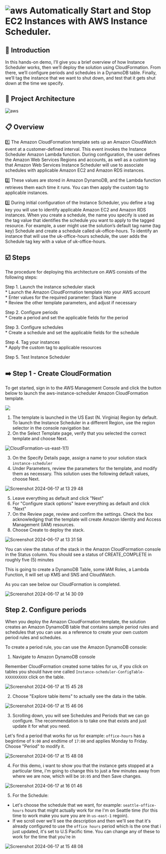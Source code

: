 # ![aws](https://github.com/julien-muke/Search-Engine-Website-using-AWS/assets/110755734/01cd6124-8014-4baa-a5fe-bd227844d263)     Automatically Start and Stop EC2 Instances with AWS Instance Scheduler.


## <a name="introduction">🤖 Introduction</a>

In this hands-on demo, I’ll give you a brief overview of how Instance Scheduler works, then we’ll deploy the solution using CloudFormation.  From there, we’ll configure periods and schedules in a DynamoDB table.  Finally, we’ll tag the instance that we want to shut down, and test that it gets shut down at the time we specify.

## <a name="design">📐 Project Architecture</a>

![aws](https://github.com/julien-muke/aws-instance-scheduler/assets/110755734/c2dcf937-80b0-4a00-9c15-1c9934a6e764)

## 📋 Overview

1️⃣ The Amazon CloudFormation template sets up an Amazon CloudWatch event at a customer-defined interval. This event invokes the Instance Scheduler Amazon Lambda function. During configuration, the user defines the Amazon Web Services Regions and accounts, as well as a custom tag that Amazon Web Services Instance Scheduler will use to associate schedules with applicable Amazon EC2 and Amazon RDS instances.

2️⃣ These values are stored in Amazon DynamoDB, and the Lambda function retrieves them each time it runs. You can then apply the custom tag to applicable instances.

3️⃣ During initial configuration of the Instance Scheduler, you define a tag key you will use to identify applicable Amazon EC2 and Amazon RDS instances. When you create a schedule, the name you specify is used as the tag value that identifies the schedule you want to apply to the tagged resource. For example, a user might use the solution’s default tag name (tag key) Schedule and create a schedule called uk-office-hours. To identify an instance that will use the uk-office-hours schedule, the user adds the Schedule tag key with a value of uk-office-hours.


## <a name="steps">☑️ Steps</a>

The procedure for deploying this architecture on AWS consists of the following steps:

Step 1. Launch the instance scheduler stack
<br>* Launch the Amazon CloudFormation template into your AWS account
<br>* Enter values for the required parameter: Stack Name
<br>* Review the other template parameters, and adjust if necessary

Step 2. Configure periods
<br>* Create a period and set the applicable fields for the period

Step 3. Configure schedules
<br>* Create a schedule and set the applicable fields for the schedule

Step 4. Tag your instances
<br>* Apply the custom tag to applicable resources

Step 5. Test Instance Scheduler


## ➡️ Step 1 - Create CloudFormation

To get started, sign in to the AWS Management Console and click the button below to launch the aws-instance-scheduler Amazon CloudFormation template.

<a href="https://console.aws.amazon.com/cloudformation/home?region=us-east-1#/stacks/new?templateURL=https:%2F%2Fs3.amazonaws.com%2Fsolutions-reference%2Finstance-scheduler-on-aws%2Flatest%2Finstance-scheduler-on-aws.template&redirectId=SolutionWeb">
<img src="https://github.com/julien-muke/aws-instance-scheduler/assets/110755734/5e48af4c-7949-4ada-8ec4-948b8003e64a" target="_blank">
</a>

1. The template is launched in the US East (N. Virginia) Region by default. To launch the Instance Scheduler in a different Region, use the region selector in the console navigation bar.
2. On the Select Template page, verify that you selected the correct template and choose Next.


![CloudFormation-us-east-1(1)](https://github.com/julien-muke/aws-instance-scheduler/assets/110755734/d6b96bf4-faec-4880-8cba-47f64b18f569)

3. On the Specify Details page, assign a name to your solution stack `instance-scheduler`
4. Under Parameters, review the parameters for the template, and modify them as necessary. This solution uses the following default values, choose Next.

![Screenshot 2024-06-17 at 13 29 48](https://github.com/julien-muke/aws-instance-scheduler/assets/110755734/13f19876-057e-424c-bf68-29a076f41e08)

5. Leave everything as default and click "Next"
6. For "Configure stack options" leave everything as default and click "Next"
7. On the Review page, review and confirm the settings. Check the box acknowledging that the template will create Amazon Identity and Access Management (IAM) resources.
8. Choose Create to deploy the stack.

![Screenshot 2024-06-17 at 13 31 58](https://github.com/julien-muke/aws-instance-scheduler/assets/110755734/901f5301-1bed-415d-9038-95e2e3e51306)

You can view the status of the stack in the Amazon CloudFormation console in the Status column. You should see a status of CREATE_COMPLETE in roughly five (5) minutes

This is going to create a DynamoDB Table, some IAM Roles, a Lambda Function, it will set up KMS and SNS and CloudWatch.

As you can see below our CloudFormation is completed.

![Screenshot 2024-06-17 at 14 30 09](https://github.com/julien-muke/aws-instance-scheduler/assets/110755734/96093e34-a656-4d91-81f5-f2d863eb1005)


## Step 2. Configure periods

When you deploy the Amazon CloudFormation template, the solution creates an Amazon DynamoDB table that contains sample period rules and schedules that you can use as a reference to create your own custom period rules and schedules.

To create a period rule, you can use the Amazon DynamoDB console:

1. Navigate to Amazon DynamoDB console

Remember CloudFormation created some tables for us, if you click on tables you should have one called `Instance-scheduler-ConfigTable-XXXXXXXXXX` click on the table.

![Screenshot 2024-06-17 at 15 45 28](https://github.com/julien-muke/aws-instance-scheduler/assets/110755734/3574d87e-f820-4a6d-a1b1-3d0bfb53af03)

2. Choose "Explore table items" to actually see the data in the table.

![Screenshot 2024-06-17 at 15 46 06](https://github.com/julien-muke/aws-instance-scheduler/assets/110755734/3a98f0a4-0308-4b7d-8456-9bc6cbc7547f)


3. Scrolling down, you will see Schedules and Periods that we can go configure. The recommendation is to take one that exists and just update it for what you need. 

Let's find a period that works for us for example: `office-hours` has a begintime of `9:00` and endtime of `17:00` and applies Monday to Friday. Choose "Period" to modify it.

![Screenshot 2024-06-17 at 15 48 08](https://github.com/julien-muke/aws-instance-scheduler/assets/110755734/c939cecc-f733-4f3c-a4af-abacd41e0d1a)

4. For this demo, i want to show you that the instance gets stopped at a particular time, i'm going to change this to just a few minutes away from where we are now, which will be `10:05` and then Save changes.

![Screenshot 2024-06-17 at 16 01 46](https://github.com/julien-muke/aws-instance-scheduler/assets/110755734/c391dc97-14f2-4e35-b5d1-e7bf3a3ef64d)


5. For the Schedule: 
* Let's choose the schedule that we want, for example: `seattle-office-hours` hours that might actually work for me I'm on Seattle time (for this time to work make you sure you are in `us-east-1` regoin). 
* If we scroll over we'll see the description and then we'll see that it's already configured to use the `office hours` period which is the one that i just updated, it's set to U.S Pacific time. You can change any of these to work for the time that you're in


![Screenshot 2024-06-17 at 15 48 08](https://github.com/julien-muke/aws-instance-scheduler/assets/110755734/fb735606-adf8-441b-bff2-aa19c86c8310)



